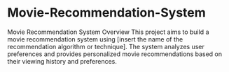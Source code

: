 # Movie-Recommendation-System
Movie Recommendation System
Overview
This project aims to build a movie recommendation system using [insert the name of the recommendation algorithm or technique]. The system analyzes user preferences and provides personalized movie recommendations based on their viewing history and preferences.
